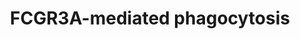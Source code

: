 ---
annotations:
- type: Pathway Ontology
  value: phagocytosis pathway
authors:
- ReactomeTeam
- DeSl
description: The Fc gamma receptors (FCGRs) have been reported to facilitate Leishmania
  internalization, especially when in its amastigote form (Ueno et al. 2012). Following
  cell-to-cell propagation within an established infection or reinfection of a previously
  infected host, the IgG produced by the host covers the surface of Leishmania amastigote
  parasites, making them more susceptible to phagocytosis through FCGRs (Polando et
  al. 2013).<br><br>Classically, phagocytosis via FCGRs has been associated with the
  subsequent activation of Rac GTPases and Cdc42 which in turn activate the phagocyte's
  NADPH oxidase, contributing to the activation of killing mechanisms (Ueno et al.
  2012).  View original pathway at [http://www.reactome.org/PathwayBrowser/#DIAGRAM=9664422
  Reactome].
last-edited: 2021-01-25
organisms:
- Homo sapiens
redirect_from:
- /index.php/Pathway:WP5000
- /instance/WP5000
schema-jsonld:
- '@context': https://schema.org/
  '@id': https://wikipathways.github.io/pathways/WP5000.html
  '@type': Dataset
  creator:
    '@type': Organization
    name: WikiPathways
  description: The Fc gamma receptors (FCGRs) have been reported to facilitate Leishmania
    internalization, especially when in its amastigote form (Ueno et al. 2012). Following
    cell-to-cell propagation within an established infection or reinfection of a previously
    infected host, the IgG produced by the host covers the surface of Leishmania amastigote
    parasites, making them more susceptible to phagocytosis through FCGRs (Polando
    et al. 2013).<br><br>Classically, phagocytosis via FCGRs has been associated with
    the subsequent activation of Rac GTPases and Cdc42 which in turn activate the
    phagocyte's NADPH oxidase, contributing to the activation of killing mechanisms
    (Ueno et al. 2012).  View original pathway at [http://www.reactome.org/PathwayBrowser/#DIAGRAM=9664422
    Reactome].
  keywords:
  - 'Ig heavy chain V-II region MCE '
  - 'ATP '
  - 'CYFIP1 '
  - 'PI(4,5)P2 '
  - p-Y-WRC:IRSp53/58:RAC1:GTP:PIP3
  - 'Ig heavy chain V-III region DOB '
  - 'IGKV2D-30 '
  - CDC42:GTP
  - 'CD3G '
  - 'WAS '
  - 'Ig lambda chain V-III region LOI '
  - 'p-Y173-VAV3 '
  - 'CRK '
  - Lma amastigote
  - 'Ig lambda chain V-IV region Hil '
  - IgG:LPG1G2
  - 'Lma amastigote surface '
  - 'IGLV5-45(1-?) '
  - 'ABI1 '
  - 'PI(3,4,5)P3 '
  - 'CDC42 '
  - 'NCKIPSD '
  - 'Ig kappa chain V-II region RPMI 6410 '
  - 'Ig lambda chain V-II region MGC '
  - 'ARPC4 '
  - 'Ig kappa chain V-I region Daudi '
  - 'Ig kappa chain V-I region DEE '
  - 'Ig kappa chain V-III region VG '
  - ADP
  - 'IGLC7 '
  - surface:p-FCGR3A:p-6Y-SYK:CRKII:DOCK180:ELMO
  - WAVE Regulatory
  - filaments
  - 'GDP '
  - 'Ig lambda chain V-II region TOG '
  - 'WIPF2 '
  - (SFKs)
  - 'p-6Y-CD247 '
  - 'NCK1 '
  - 'BRK1 '
  - 'WASF3 '
  - surface:FCGR3Ap-CD3
  - 'IGKV2-28 '
  - BAIAP2
  - 'Ig kappa chain V-II region FR '
  - 'p-Y172-VAV2 '
  - 'IGHG2 '
  - 'p-Y151-WASF1 '
  - 'ARPC1A '
  - 'IGLV5-37(1-?) '
  - 'MYH2 '
  - 'p-Y150-WASF2 '
  - CDC42:GDP
  - 'IGLV1-36(1-?) '
  - 'IGLV3-16(1-?) '
  - 'BTK '
  - dimers
  - 'p-T185,Y187-MAPK1 '
  - 'Ig lambda chain V-I region NEWM '
  - 'ABI2 '
  - antigens:FCGR3A:CD3
  - 'BAIAP2 '
  - 'IGLV7-43(1-?) '
  - 'IGLC6 '
  - 'NCKAP1 '
  - 'Ig lambda chain V region 4A '
  - 'IGHV(1-?) '
  - 'F-actin '
  - 'LPG1G2 '
  - 'VAV2 '
  - 'Ig heavy chain V-I region EU '
  - 'ARPC1B '
  - p-T,Y MAPK dimers
  - 'p-T202,Y204-MAPK3 '
  - F-actin
  - ATP
  - 'Ig kappa chain V region EV15 '
  - 'Ig heavy chain V-II region ARH-77 '
  - 'GRB2-1 '
  - 'IGLV10-54(1-?) '
  - 'IGHG1 '
  - 'PTK2 '
  - IgG:Lma antigens
  - 'IGLC3 '
  - 'WIPF3 '
  - PI(3,4,5)P3
  - 'IGLV7-46(1-?) '
  - surface
  - 'PI(3,4)P2 '
  - 'NCKAP1L '
  - 'YES1 '
  - complex:daughter
  - 'p-Y160,Y171-CD3G '
  - Complex
  - 'Ig kappa chain V-I region AU '
  - filament
  - 'VAV1 '
  - GTP
  - SH3 domain proteins
  - 'ACTR3 '
  - 'N-WASP '
  - ARP2/3 complex (ATP
  - IgG:Leishmania
  - 'p-Y151,S,T-WASF3 '
  - 'IGLV3-12(1-?) '
  - filament:ARP2/3:actin:ADP
  - CRK:DOCK180:ELMO1,ELMO2
  - PI(4,5)P2:WASP/N-WASP
  - Mother
  - 'FYN '
  - 'IGLV8-61(1-?) '
  - 'Ig kappa chain V-III region POM '
  - 'IGKV1-5(23-?) '
  - 'MYO10 '
  - 'FGR '
  - 'ARPC3 '
  - LPG1G2
  - 'CYFIP2 '
  - 'MYO1C '
  - G-actin
  - 'p-Y174-VAV1 '
  - WIP family proteins
  - 'IGLC1 '
  - 'IGKC '
  - 'IGKV3D-20 '
  - 'Ig heavy chain V-III region JON '
  - 'p-Y256-WASL '
  - 'Ig heavy chain V-II region OU '
  - 'IGLV(23-?) '
  - 'IGLV3-27(1-?) '
  - CDC42:GTP:WASP/N-WASP
  - 'Ig lambda chain V-II region NEI '
  - 'Ig lambda chain V-IV region Kern '
  - 'ACTR2 '
  - 'MYO9B '
  - Myosin-X
  - RAC1:GTP
  - 'Ig heavy chain V-II region NEWM '
  - p-Y,S,T-WRC:IRSp53/58:RAC1:GTP:PIP3
  - Myosin-Actin
  - 'Ig kappa chain V-II region Cum '
  - 'IGLV2-23(1-?) '
  - 'IGLV4-60(1-?) '
  - 'ACTB(1-375) '
  - 'IGLV4-69(1-?) '
  - surface:FCGR3A
  - PIP3:VAV1,2,3
  - 'Ig heavy chain V-III region TRO '
  - 'p-4S-ABI2 '
  - IgG:Lma amastigote
  - 'IGHV1-2 '
  - 'IGKV4-1(21-?) '
  - antigens:FCGR3A:p-CD3 dimers
  - 'LYN '
  - 'ELMO2 '
  - 'p-Y151-WASF3 '
  - bound)
  - 'p-Y150,S343,T346-WASF2 '
  - Pi
  - WAVE2, WASP, N-WASP
  - surface:p-FCGR3A:p-6Y-SYK:p-VAV1,2,3:PI(3,4,5)P3
  - 'ELMO1 '
  - 'p-5S-ABI1 '
  - Unknown GEF
  - 'Ig lambda chain V-II region BOH '
  - 'ADP '
  - VAV1,2,3
  - Src family kinases
  - 'IGLV11-55(1-?) '
  - 'SYK '
  - 'Ig lambda chain V-I region NEW '
  - N-WASP:ARP2/3
  - 'IgH  heavy chain V-III region VH26 precursor '
  - 'IGLV3-22(1-?) '
  - 'WASF1 '
  - CDC42:GTP:WASP/N-WASP:WIP:SH3 proteins
  - 'FCGR3A '
  - 'Ig heavy chain V-III region KOL '
  - 'IGHG4 '
  - 'Ig heavy chain V-II region WAH '
  - 'IGLV2-11(1-?) '
  - 'p-6Y-SYK '
  - WRC:IRSp53/58:RAC1:GTP:PIP3
  - 'ARPC5 '
  - complex
  - 'Ig kappa chain V-I region HK101 '
  - 'IGKV1-12 '
  - 'Ig lambda chain V-I region HA '
  - 'Ig kappa chain V-III region B6 '
  - 'RAC1 '
  - 'p-Y291-WAS '
  - 'MYH9 '
  - ABL1
  - PI(4,5)P2
  - 'Ig kappa chain V-I region AG '
  - 'IGLV3-25(1-?) '
  - 'IGHG3 '
  - 'IGHV7-81(1-?) '
  - 'IGLC2 '
  - antigens:FCGR3A:p-CD3 dimers:p-6Y-SYK
  - FCGRIIIA:CD3G/CD3Z
  - 'Ig kappa chain V-I region Gal '
  - 'Ig kappa chain V-I region BAN '
  - 'HCK '
  - 'WASF2 '
  - GDP
  - CDC42:GTP:p-Y-WASP/p-Y-WASL:WIP:SH3 proteins
  - complex:G-actin
  - dimers:p-6Y-SYK:VAV1,2,3:PI(3,4,5)P3
  - filament:branching
  - IgG:Lma
  - 'Ig heavy chain V-III region BUT '
  - 'CD247-1 '
  - 'MYO5A '
  - Src-kinases
  - 'IGKVA18(21-?) '
  - IgG
  - 'Ig heavy chain V-III region CAM '
  - 'ARPC2 '
  - 'WIPF1 '
  - 'IGLV1-44(1-?) '
  - WASP/N-WASP
  - 'Ig lambda chain V-I region VOR '
  - 'Ig kappa chain V-I region Wes '
  - 'ACTG1 '
  - SYK
  - 'IGLV2-33(1-?) '
  - PI(3,4)P2
  - 'GTP '
  - 'Ig lambda chain V-VI region AR '
  - 'Ig heavy chain V-III region BRO '
  - 'Ig heavy chain V-I region HG3 '
  - 'Ig lambda chain V-III region SH '
  - 'IGLV2-18(1-?) '
  - 'SRC-1 '
  - Actin filament bound
  - 'VAV3 '
  - 'DOCK1 '
  - Myosin
  - 'IGLV1-40(1-?) '
  - RAC1:GDP
  - 'p-Y151,S,T-WASF1 '
  - Myosin-X dimer
  - antigens:FCGR3A:p-CD3 dimers:SYK
  - 'Ig lambda chain V-IV region Bau '
  - WAVE2, WASP,
  - 'Ig heavy chain V-III region WEA '
  - 'IGLV4-3(1-?) '
  license: CC0
  name: FCGR3A-mediated phagocytosis
seo: CreativeWork
title: FCGR3A-mediated phagocytosis
wpid: WP5000
---